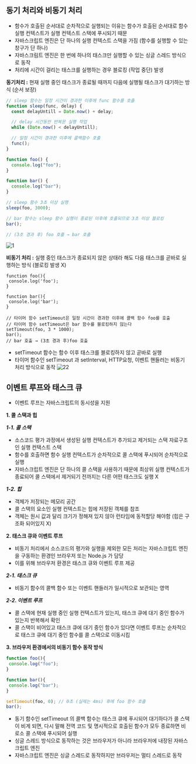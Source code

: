 ## **동기 처리와 비동기 처리**

-   함수가 호출된 순서대로 순차적으로 실행되는 이유는 함수가 호출된 순서대로 함수 실행 컨텍스트가 실행 컨텍스트 스택에 푸시되기 때문
-   자바스크립트 엔진은 단 하나의 실행 컨텍스트 스택을 가짐 (함수를 실행할 수 있는 창구가 단 하나)
-   자바스크림트 엔진은 한 번에 하나의 태스크만 실행할 수 있는 싱글 스레드 방식으로 동작
-   처리에 시간이 걸리는 태스크를 실행하는 경우 블로킹 (작업 중단) 발생

**동기처리 :** 현재 실행 중인 태스크가 종료될 때까지 다음에 실행될 태스크가 대기하는 방식 (순서 보장)

```javascript
// sleep 함수는 일정 시간이 경과한 이후에 func 함수를 호출
function sleep(func, delay) {
  const delayUntill = Date.now() + delay;

  // delay 시간동안 반복문 실행 작업
  while (Date.now() < delayUntill);

  // 일정 시간이 경과한 이후에 콜백함수 호출
  func();
}

function foo() {
  console.log("foo");
}

function bar() {
  console.log("bar");
}

// sleep 함수 3초 이상 실행
sleep(foo, 3000);

// bar 함수는 sleep 함수 실행이 종료된 이후에 호출되므로 3초 이상 블로킹
bar();

// (3초 경과 후) foo 호출 → bar 호출
```

![1](https://github.com/Echchi/modernJS_deepDive/assets/112493260/9858b1d5-3af8-426c-abe6-ed84a17488c0)

**비동기 처리 :** 실행 중인 태스크가 종료되지 않은 상태라 해도 다음 태스크를 곧바로 실행하는 방식 (블로킹 발생 X)

```
function foo(){
 console.log('foo');
}

function bar(){
 console.log('bar');
}

// 타이머 함수 setTimeout은 일정 시간이 경과한 이후에 콜백 함수 foo를 호출
// 타이머 함수 setTimeout은 bar 함수를 블로킹하지 않는다
setTimeout(foo, 3 * 1000);
bar();
// bar 호출 → (3초 경과 후)foo 호출
```

-   setTimeout 함수는 함수 이후 태스크를 블로킹하지 않고 곧바로 실행
-   타이머 함수인 setTimeout 과 setInterval, HTTP요청, 이벤트 핸들러는 비동기 처리 방식으로 동작
![22](https://github.com/Echchi/modernJS_deepDive/assets/112493260/e0463665-e96b-449a-8614-b3f222a55d46)

## **이벤트 루프와 태스크 큐**

-   이벤트 루프는 자바스크립트의 동시성을 지원

**1\. 콜 스택과 힙**

_**1-1. 콜 스택**_

-   소스코드 평가 과정에서 생성된 실행 컨텍스트가 추가되고 제거되는 스택 자료구조인 실행 컨택스트 스택
-   함수를 호출하면 함수 실행 컨텍스트가 순차적으로 콜 스택에 푸시되어 순차적으로 실행
-   자바스크립트 엔진은 단 하나의 콜 스택을 사용하기 때문에 최상위 실행 컨텍스트가 종료되어 콜 스택에서 제거되기 전까지는 다른 어떤 태스크도 실행 X

_**1-2. 힙**_

-   객체가 저장되는 메모리 공간
-   콜 스택의 요소인 실행 컨텍스트는 힙에 저장된 객체를 참조
-   객체는 원시 값과 달리 크기가 정해져 있지 않아 런타임에 동적할당 해야함 (힙은 구조화 되어있지 X)

**2\. 태스크 큐와 이벤트 루프**

-   비동기 처리에서 소스코드의 평가와 실행을 제외한 모든 처리는 자바스크립트 엔진을 구동하는 환경인 브라우저 또는 Node.js 가 담당
-   이를 위해 브라우저 환경은 태스크 큐와 이벤트 루프 제공

_**2-1. 태스크 큐**_

-   비동기 함수의 콜백 함수 또는 이벤트 핸들러가 일시적으로 보관되는 영역

_**2-2. 이벤트 루프**_

-   콜 스택에 현재 실행 중인 실행 컨텍스트가 있는지, 태스크 큐에 대기 중인 함수가 있는지 반복해서 확인
-   콜 스택이 비어있고 태스크 큐에 대기 중인 함수가 있다면 이벤트 루프는 순차적으로 태스크 큐에 대기 중인 함수를 콜 스택으로 이동시킴

**3\. 브라우저 환경에서의 비동기 함수 동작 방식**

```javascript
function foo(){
 console.log("foo");
}

function bar(){
 console.log("bar");
}

setTimeout(foo, 0);	// 0초 (실제는 4ms) 후에 foo 함수 호출
bar();
```

-   동기 함수인 setTimeout 의 콜백 함수는 태스크 큐에 푸시되어 대기하다가 콜 스택이 비게 되면, 다시 말해 전역 코드 및 명시적으로 호출된 함수가 모두 종료하면 비로소 콜 스택에 푸시되어 실행
-   싱글 스레드 방식으로 동작하는 것은 브라우저가 아니라 브라우저에 내장된 자바스크립트 엔진
-   자바스크립트 엔진은 싱글 스레드로 동작하지만 브라우저는 멀티 스레드로 동작
